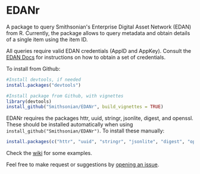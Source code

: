# EDANr

A package to query Smithsonian's Enterprise Digital Asset Network (EDAN) from R. Currently, the package allows to query metadata and obtain details of a single item using the item ID. 

All queries require valid EDAN credentials (AppID and AppKey). Consult the [EDAN Docs](https://edandoc.si.edu/) for instructions on how to obtain a set of credentials.

To install from Github:

```R
#Install devtools, if needed
install.packages("devtools")

#Install package from Github, with vignettes
library(devtools)
install_github("Smithsonian/EDANr", build_vignettes = TRUE)
```

EDANr requires the packages httr, uuid, stringr, jsonlite, digest, and openssl. These should be installed automatically when using `install_github("Smithsonian/EDANr")`. To install these manually:

```R
install.packages(c("httr", "uuid", "stringr", "jsonlite", "digest", "openssl"))
```

Check the [wiki](https://github.com/Smithsonian/EDANr/wiki) for some examples. 

Feel free to make request or suggestions by [opening an issue](https://github.com/Smithsonian/EDANr/issues). 
